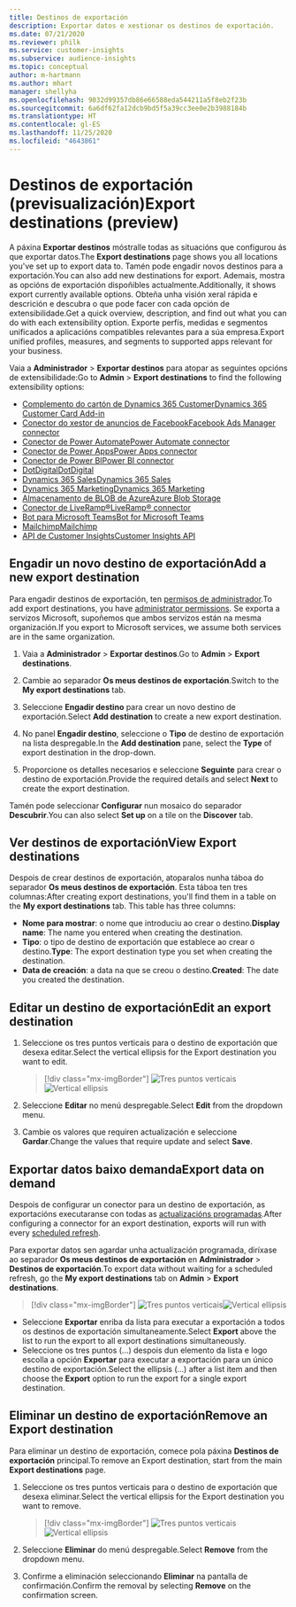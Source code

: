 ```yaml
---
title: Destinos de exportación
description: Exportar datos e xestionar os destinos de exportación.
ms.date: 07/21/2020
ms.reviewer: philk
ms.service: customer-insights
ms.subservice: audience-insights
ms.topic: conceptual
author: m-hartmann
ms.author: mhart
manager: shellyha
ms.openlocfilehash: 9032d99357db86e66588eda544211a5f8eb2f23b
ms.sourcegitcommit: 6a6df62fa12dcb9bd5f5a39cc3ee0e2b3988184b
ms.translationtype: HT
ms.contentlocale: gl-ES
ms.lasthandoff: 11/25/2020
ms.locfileid: "4643861"
---
```

# <a name="export-destinations-preview"></a><span data-ttu-id="fee77-103">Destinos de exportación (previsualización)</span><span class="sxs-lookup"><span data-stu-id="fee77-103">Export destinations (preview)</span></span>

<span data-ttu-id="fee77-104">A páxina **Exportar destinos** móstralle todas as situacións que configurou ás que exportar datos.</span><span class="sxs-lookup"><span data-stu-id="fee77-104">The **Export destinations** page shows you all locations you've set up to export data to.</span></span> <span data-ttu-id="fee77-105">Tamén pode engadir novos destinos para a exportación.</span><span class="sxs-lookup"><span data-stu-id="fee77-105">You can also add new destinations for export.</span></span> <span data-ttu-id="fee77-106">Ademais, mostra as opcións de exportación dispoñibles actualmente.</span><span class="sxs-lookup"><span data-stu-id="fee77-106">Additionally, it shows export currently available options.</span></span> <span data-ttu-id="fee77-107">Obteña unha visión xeral rápida e descrición e descubra o que pode facer con cada opción de extensibilidade.</span><span class="sxs-lookup"><span data-stu-id="fee77-107">Get a quick overview, description, and find out what you can do with each extensibility option.</span></span> <span data-ttu-id="fee77-108">Exporte perfís, medidas e segmentos unificados a aplicacións compatibles relevantes para a súa empresa.</span><span class="sxs-lookup"><span data-stu-id="fee77-108">Export unified profiles, measures, and segments to supported apps relevant for your business.</span></span>

<span data-ttu-id="fee77-109">Vaia a **Administrador** > **Exportar destinos** para atopar as seguintes opcións de extensibilidade:</span><span class="sxs-lookup"><span data-stu-id="fee77-109">Go to **Admin** > **Export destinations** to find the following extensibility options:</span></span>

- [<span data-ttu-id="fee77-110">Complemento do cartón de Dynamics 365 Customer</span><span class="sxs-lookup"><span data-stu-id="fee77-110">Dynamics 365 Customer Card Add-in</span></span>](customer-card-add-in.md)
- [<span data-ttu-id="fee77-111">Conector do xestor de anuncios de Facebook</span><span class="sxs-lookup"><span data-stu-id="fee77-111">Facebook Ads Manager connector</span></span>](export-facebook.md)
- [<span data-ttu-id="fee77-112">Conector de Power Automate</span><span class="sxs-lookup"><span data-stu-id="fee77-112">Power Automate connector</span></span>](export-power-automate.md)
- [<span data-ttu-id="fee77-113">Conector de Power Apps</span><span class="sxs-lookup"><span data-stu-id="fee77-113">Power Apps connector</span></span>](export-power-apps.md)
- [<span data-ttu-id="fee77-114">Conector de Power BI</span><span class="sxs-lookup"><span data-stu-id="fee77-114">Power BI connector</span></span>](export-power-bi.md)
- [<span data-ttu-id="fee77-115">DotDigital</span><span class="sxs-lookup"><span data-stu-id="fee77-115">DotDigital</span></span>](export-dotdigital.md)
- [<span data-ttu-id="fee77-116">Dynamics 365 Sales</span><span class="sxs-lookup"><span data-stu-id="fee77-116">Dynamics 365 Sales</span></span>](export-dynamics365-sales.md)
- [<span data-ttu-id="fee77-117">Dynamics 365 Marketing</span><span class="sxs-lookup"><span data-stu-id="fee77-117">Dynamics 365 Marketing</span></span>](export-dynamics365-marketing.md)
- [<span data-ttu-id="fee77-118">Almacenamento de BLOB de Azure</span><span class="sxs-lookup"><span data-stu-id="fee77-118">Azure Blob Storage</span></span>](export-azure-blob-storage.md)
- [<span data-ttu-id="fee77-119">Conector de LiveRamp&reg;</span><span class="sxs-lookup"><span data-stu-id="fee77-119">LiveRamp&reg; connector</span></span>](export-liveramp.md)
- [<span data-ttu-id="fee77-120">Bot para Microsoft Teams</span><span class="sxs-lookup"><span data-stu-id="fee77-120">Bot for Microsoft Teams</span></span>](export-teams-bot.md)
- [<span data-ttu-id="fee77-121">Mailchimp</span><span class="sxs-lookup"><span data-stu-id="fee77-121">Mailchimp</span></span>](export-mailchimp.md)
- [<span data-ttu-id="fee77-122">API de Customer Insights</span><span class="sxs-lookup"><span data-stu-id="fee77-122">Customer Insights API</span></span>](apis.md)

## <a name="add-a-new-export-destination"></a><span data-ttu-id="fee77-123">Engadir un novo destino de exportación</span><span class="sxs-lookup"><span data-stu-id="fee77-123">Add a new export destination</span></span>

<span data-ttu-id="fee77-124">Para engadir destinos de exportación, ten [permisos de administrador](permissions.md).</span><span class="sxs-lookup"><span data-stu-id="fee77-124">To add export destinations, you have [administrator permissions](permissions.md).</span></span> <span data-ttu-id="fee77-125">Se exporta a servizos Microsoft, supoñemos que ambos servizos están na mesma organización.</span><span class="sxs-lookup"><span data-stu-id="fee77-125">If you export to Microsoft services, we assume both services are in the same organization.</span></span>

1. <span data-ttu-id="fee77-126">Vaia a **Administrador** > **Exportar destinos**.</span><span class="sxs-lookup"><span data-stu-id="fee77-126">Go to **Admin** > **Export destinations**.</span></span>

1. <span data-ttu-id="fee77-127">Cambie ao separador **Os meus destinos de exportación**.</span><span class="sxs-lookup"><span data-stu-id="fee77-127">Switch to the **My export destinations** tab.</span></span>

1. <span data-ttu-id="fee77-128">Seleccione **Engadir destino** para crear un novo destino de exportación.</span><span class="sxs-lookup"><span data-stu-id="fee77-128">Select **Add destination** to create a new export destination.</span></span>

1. <span data-ttu-id="fee77-129">No panel **Engadir destino**, seleccione o **Tipo** de destino de exportación na lista despregable.</span><span class="sxs-lookup"><span data-stu-id="fee77-129">In the **Add destination** pane, select the **Type** of export destination in the drop-down.</span></span>

1. <span data-ttu-id="fee77-130">Proporcione os detalles necesarios e seleccione **Seguinte** para crear o destino de exportación.</span><span class="sxs-lookup"><span data-stu-id="fee77-130">Provide the required details and select **Next** to create the export destination.</span></span>

<span data-ttu-id="fee77-131">Tamén pode seleccionar **Configurar** nun mosaico do separador **Descubrir**.</span><span class="sxs-lookup"><span data-stu-id="fee77-131">You can also select **Set up** on a tile on the **Discover** tab.</span></span>

## <a name="view-export-destinations"></a><span data-ttu-id="fee77-132">Ver destinos de exportación</span><span class="sxs-lookup"><span data-stu-id="fee77-132">View Export destinations</span></span>

<span data-ttu-id="fee77-133">Despois de crear destinos de exportación, atoparalos nunha táboa do separador **Os meus destinos de exportación**. Esta táboa ten tres columnas:</span><span class="sxs-lookup"><span data-stu-id="fee77-133">After creating export destinations, you'll find them in a table on the **My export destinations** tab. This table has three columns:</span></span>

- <span data-ttu-id="fee77-134">**Nome para mostrar**: o nome que introduciu ao crear o destino.</span><span class="sxs-lookup"><span data-stu-id="fee77-134">**Display name**: The name you entered when creating the destination.</span></span>
- <span data-ttu-id="fee77-135">**Tipo**: o tipo de destino de exportación que establece ao crear o destino.</span><span class="sxs-lookup"><span data-stu-id="fee77-135">**Type**: The export destination type you set when creating the destination.</span></span>
- <span data-ttu-id="fee77-136">**Data de creación**: a data na que se creou o destino.</span><span class="sxs-lookup"><span data-stu-id="fee77-136">**Created**: The date you created the destination.</span></span>

## <a name="edit-an-export-destination"></a><span data-ttu-id="fee77-137">Editar un destino de exportación</span><span class="sxs-lookup"><span data-stu-id="fee77-137">Edit an export destination</span></span>

1. <span data-ttu-id="fee77-138">Seleccione os tres puntos verticais para o destino de exportación que desexa editar.</span><span class="sxs-lookup"><span data-stu-id="fee77-138">Select the vertical ellipsis for the Export destination you want to edit.</span></span>

   > [!div class="mx-imgBorder"]
   > <span data-ttu-id="fee77-139">![Tres puntos verticais](media/export-destinations-page-ellipsis.png "Tres puntos verticais")</span><span class="sxs-lookup"><span data-stu-id="fee77-139">![Vertical ellipsis](media/export-destinations-page-ellipsis.png "Vertical ellipsis")</span></span>

1. <span data-ttu-id="fee77-140">Seleccione **Editar** no menú despregable.</span><span class="sxs-lookup"><span data-stu-id="fee77-140">Select **Edit** from the dropdown menu.</span></span>

1. <span data-ttu-id="fee77-141">Cambie os valores que requiren actualización e seleccione **Gardar**.</span><span class="sxs-lookup"><span data-stu-id="fee77-141">Change the values that require update and select **Save**.</span></span>

## <a name="export-data-on-demand"></a><span data-ttu-id="fee77-142">Exportar datos baixo demanda</span><span class="sxs-lookup"><span data-stu-id="fee77-142">Export data on demand</span></span>

<span data-ttu-id="fee77-143">Despois de configurar un conector para un destino de exportación, as exportacións executaranse con todas as [actualizacións programadas](system.md#schedule-tab).</span><span class="sxs-lookup"><span data-stu-id="fee77-143">After configuring a connector for an export destination, exports will run with every [scheduled refresh](system.md#schedule-tab).</span></span>

<span data-ttu-id="fee77-144">Para exportar datos sen agardar unha actualización programada, diríxase ao separador **Os meus destinos de exportación** en **Administrador** > **Destinos de exportación**.</span><span class="sxs-lookup"><span data-stu-id="fee77-144">To export data without waiting for a scheduled refresh, go the **My export destinations** tab on **Admin** > **Export destinations**.</span></span>

> [!div class="mx-imgBorder"]
> <span data-ttu-id="fee77-145">![Tres puntos verticais](media/export-destinations-page-ellipsis.png "Tres puntos verticais")</span><span class="sxs-lookup"><span data-stu-id="fee77-145">![Vertical ellipsis](media/export-destinations-page-ellipsis.png "Vertical ellipsis")</span></span>

- <span data-ttu-id="fee77-146">Seleccione **Exportar** enriba da lista para executar a exportación a todos os destinos de exportación simultaneamente.</span><span class="sxs-lookup"><span data-stu-id="fee77-146">Select **Export** above the list to run the export to all export destinations simultaneously.</span></span>
- <span data-ttu-id="fee77-147">Seleccione os tres puntos (...) despois dun elemento da lista e logo escolla a opción **Exportar** para executar a exportación para un único destino de exportación.</span><span class="sxs-lookup"><span data-stu-id="fee77-147">Select the ellipsis (...) after a list item and then choose the **Export** option to run the export for a single export destination.</span></span>

## <a name="remove-an-export-destination"></a><span data-ttu-id="fee77-148">Eliminar un destino de exportación</span><span class="sxs-lookup"><span data-stu-id="fee77-148">Remove an Export destination</span></span>

<span data-ttu-id="fee77-149">Para eliminar un destino de exportación, comece pola páxina **Destinos de exportación** principal.</span><span class="sxs-lookup"><span data-stu-id="fee77-149">To remove an Export destination, start from the main **Export destinations** page.</span></span>

1. <span data-ttu-id="fee77-150">Seleccione os tres puntos verticais para o destino de exportación que desexa eliminar.</span><span class="sxs-lookup"><span data-stu-id="fee77-150">Select the vertical ellipsis for the Export destination you want to remove.</span></span>

   > [!div class="mx-imgBorder"]
   > <span data-ttu-id="fee77-151">![Tres puntos verticais](media/export-destinations-page-ellipsis.png "Tres puntos verticais")</span><span class="sxs-lookup"><span data-stu-id="fee77-151">![Vertical ellipsis](media/export-destinations-page-ellipsis.png "Vertical ellipsis")</span></span>

2. <span data-ttu-id="fee77-152">Seleccione **Eliminar** do menú despregable.</span><span class="sxs-lookup"><span data-stu-id="fee77-152">Select **Remove** from the dropdown menu.</span></span>

3. <span data-ttu-id="fee77-153">Confirme a eliminación seleccionando **Eliminar** na pantalla de confirmación.</span><span class="sxs-lookup"><span data-stu-id="fee77-153">Confirm the removal by selecting **Remove** on the confirmation screen.</span></span>
